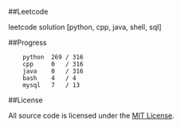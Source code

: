 ##Leetcode

leetcode solution [python, cpp, java, shell, sql]

##Progress

```	
    python  269 / 316
    cpp     0   / 316
    java    0   / 316
    bash    4   / 4
    mysql   7   / 13
```

##License

All source code is licensed under the [MIT License](https://raw.githubusercontent.com/luosch/leetcode/master/LICENSE).
